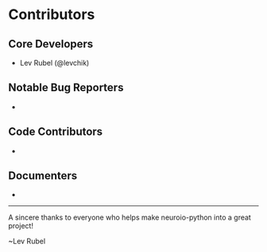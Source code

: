 Contributors
===================

## Core Developers

- Lev Rubel (@levchik)

## Notable Bug Reporters
-

## Code Contributors
-

## Documenters
-


--------------------------------------------

A sincere thanks to everyone who helps make neuroio-python into a great project!

~Lev Rubel
